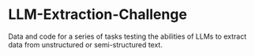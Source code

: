 # LLM-Extraction-Challenge

Data and code for a series of tasks testing the abilities of LLMs to extract data from unstructured or semi-structured text.
